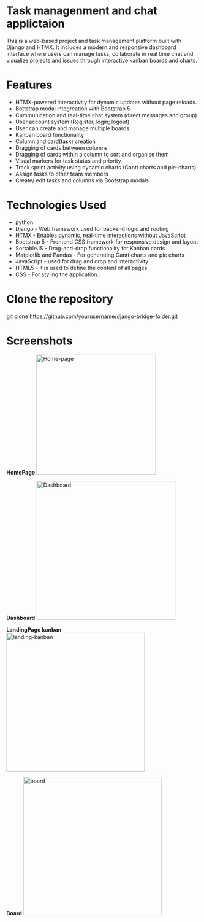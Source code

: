 # Task managenment and chat applictaion
This is a web-based project and task management platform built with Django and HTMX. It includes a modern and responsive dashboard interface
where users can manage tasks, collaborate in real time chat and visualize projects and issues through interactive kanban boards and charts.


# Features
* HTMX-powered interactivity for dynamic updates without page reloads.
* Bottstrap modal integreation with Bootstrap 5
* Cummunication and real-time chat system (direct messages and group)
* User account system (Register, login; logout)
* User can create and manage multiple boards
* Kanban board functionality
* Column and card(task) creation
* Dragging of cards between columns
* Dragging of cards within a column to sort and organise them
* Visual markers for task status and priority
* Track sprint activity using dynamic charts (Gantt charts and pie-charts)
* Assign tasks to other team members
* Create/ edit tasks and columns via Bootstrap modals


# Technologies Used
* python
* Django - Web framework used for backend logic and routing
* HTMX - Enables dynamic, real-time interactions without JavaScript
* Bootstrap 5 - Frontend CSS framework for responsive design and layout
* SortableJS - Drag-and-drop functionality for Kanban cards
* Matplotlib and Pandas -  For generating Gantt charts and pie charts
* JavaScript - used for drag and drop and interactivity
* HTML5 - it is used to define the content of all pages
* CSS - For styling the application.
 
# Clone the repository
git clone https://github.com/yourusername/django-bridge-folder.git

# Screenshots
**HomePage**
<img width="312" alt="Home-page" src="https://github.com/user-attachments/assets/0b7340e2-7db6-4ca3-90cb-faeecf0e1cdb" />

**Dashboard**
<img width="362" alt="Dashboard" src="https://github.com/user-attachments/assets/e7bbffd5-245d-4e3d-87ec-529c6af1142e" />

**LandingPage kanban**
<img width="361" alt="landing-kanban" src="https://github.com/user-attachments/assets/7655f2ba-4fa6-42ef-ae13-4af61ac14cf9" />

**Board**
<img width="361" alt="board" src="https://github.com/user-attachments/assets/f695d073-3d42-495b-b21d-ecce2016bde7" />



